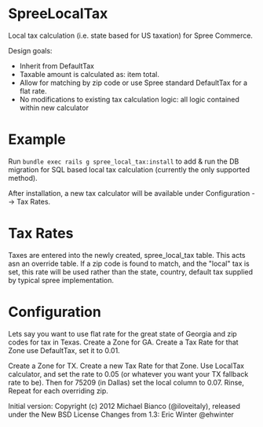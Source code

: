 SpreeLocalTax
=============

Local tax calculation (i.e. state based for US taxation) for Spree Commerce.

Design goals:  

* Inherit from DefaultTax
* Taxable amount is calculated as: item total.
* Allow for matching by zip code or use Spree standard DefaultTax for a flat rate.
* No modifications to existing tax calculation logic: all logic contained within new calculator

Example
=======

Run `bundle exec rails g spree_local_tax:install` to add & run the DB migration for SQL based local tax calculation (currently the only supported method).  

After installation, a new tax calculator will be available under Configuration --> Tax Rates.  

Tax Rates
=========

Taxes are entered into the newly created, spree_local_tax table. This acts asn an override table. If a zip code
is found to match, and the "local" tax is set, this rate will be used rather than the state, country, default tax
supplied by typical spree implementation.

Configuration
=============
Lets say you want to use flat rate for the great state of Georgia and zip codes for tax in Texas.
Create a Zone for GA. Create a Tax Rate for that Zone use DefaultTax, set it to 0.01.

Create a Zone for TX. Create a new Tax Rate for that Zone. Use LocalTax calculator, and set the 
rate to 0.05 (or whatever you want your TX fallback rate to be). Then for 75209 (in Dallas) set the 
local column to 0.07. Rinse, Repeat for each overriding zip.

Initial version:
Copyright (c) 2012 Michael Bianco (@iloveitaly), released under the New BSD License
Changes from 1.3: Eric Winter @ehwinter

